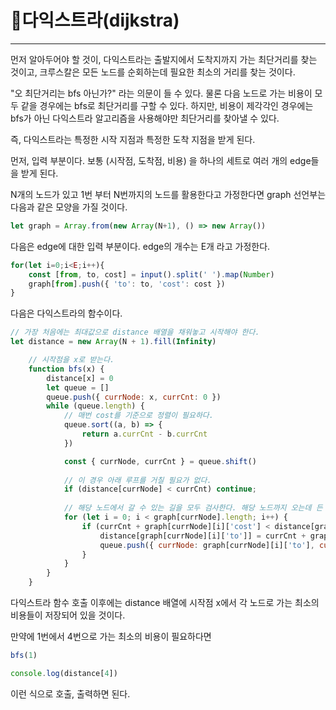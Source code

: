 # 🔴다익스트라(dijkstra)

---

먼저 알아두어야 할 것이, 다익스트라는 출발지에서 도착지까지 가는 최단거리를 찾는 것이고, 크루스칼은 모든 노드를 순회하는데 필요한 최소의 거리를 찾는 것이다.

"오 최단거리는 bfs 아닌가?" 라는 의문이 들 수 있다. 물론 다음 노드로 가는 비용이 모두 같을 경우에는 bfs로 최단거리를 구할 수 있다. 하지만, 비용이 제각각인 경우에는 bfs가 아닌 다익스트라 알고리즘을 사용해야만 최단거리를 찾아낼 수 있다.

즉, 다익스트라는 특정한 시작 지점과 특정한 도착 지점을 받게 된다.

먼저, 입력 부분이다. 보통 (시작점, 도착점, 비용) 을 하나의 세트로 여러 개의 edge들을 받게 된다.

N개의 노드가 있고 1번 부터 N번까지의 노드를 활용한다고 가정한다면 graph 선언부는 다음과 같은 모양을 가질 것이다.

```javascript
let graph = Array.from(new Array(N+1), () => new Array())
```

다음은 edge에 대한 입력 부분이다. edge의 개수는 E개 라고 가정한다.

```javascript
for(let i=0;i<E;i++){
	const [from, to, cost] = input().split(' ').map(Number)
    graph[from].push({ 'to': to, 'cost': cost })
}
```

다음은 다익스트라의 함수이다.

```javascript
// 가장 처음에는 최대값으로 distance 배열을 채워놓고 시작해야 한다.
let distance = new Array(N + 1).fill(Infinity)

	// 시작점을 x로 받는다.
    function bfs(x) {
        distance[x] = 0
        let queue = []
        queue.push({ currNode: x, currCnt: 0 })
        while (queue.length) {
            // 매번 cost를 기준으로 정렬이 필요하다.
            queue.sort((a, b) => {
                return a.currCnt - b.currCnt
            })

            const { currNode, currCnt } = queue.shift()
		   
            // 이 경우 아래 루프를 거칠 필요가 없다.
            if (distance[currNode] < currCnt) continue;
            
            // 해당 노드에서 갈 수 있는 길을 모두 검사한다. 해당 노드까지 오는데 든 비용 + 다음 노드로 가는데 드는 비용이 distance[가려고하는 노드 번호] 값보다 작다면 갱신하고 queue에 넣는다.
            for (let i = 0; i < graph[currNode].length; i++) {
                if (currCnt + graph[currNode][i]['cost'] < distance[graph[currNode][i]['to']]) {
                    distance[graph[currNode][i]['to']] = currCnt + graph[currNode][i]['cost']
                    queue.push({ currNode: graph[currNode][i]['to'], currCnt: currCnt + graph[currNode][i]['cost'] })
                }
            }
        }
    }
```

다익스트라 함수 호출 이후에는 distance 배열에 시작점 x에서 각 노드로 가는 최소의 비용들이 저장되어 있을 것이다. 

만약에 1번에서 4번으로 가는 최소의 비용이 필요하다면 

```javascript
bfs(1)

console.log(distance[4])
```

이런 식으로 호출, 출력하면 된다.

